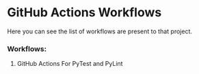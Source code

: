 # GitHub Actions Workflows
Here you can see the list of workflows are present to that project.

### Workflows:

1. GitHub Actions For PyTest and PyLint
